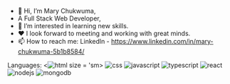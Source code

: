 - 👋 Hi, I’m Mary Chukwuma, 
- A Full Stack Web Developer,
- 👀 I’m interested in learning new skills.
- ❤️ I look forward to meeting and working with great minds.
- 📫 How to reach me: Linkedln - https://www.linkedin.com/in/mary-chukwuma-5b1b8584/

Languages:
<![html](https://user-images.githubusercontent.com/91586774/156710770-80238f58-5df9-4710-9e9e-a85cbef84d52.png) size = 'sm>
![css](https://user-images.githubusercontent.com/91586774/156710803-72499fef-f072-48f0-a5f9-1b8e1886cfa3.png)
![javascript](https://user-images.githubusercontent.com/91586774/156710816-6a927696-2926-4222-9570-45ee6c411d56.png)
![typescript](https://user-images.githubusercontent.com/91586774/156711053-72b39d0a-afdd-4f71-853f-ef5101f46018.png)
![react](https://user-images.githubusercontent.com/91586774/156710834-f57450c7-09ad-4b35-bdfd-0902c0800a8e.png)
![nodejs](https://user-images.githubusercontent.com/91586774/156710837-9174ba24-cb7f-4127-b330-e273e9bf853b.png)
![mongodb](https://user-images.githubusercontent.com/91586774/156710864-c5daaa53-8b96-45f5-8a1a-acef485d12dd.png)



<!---
Marydez57/Marydez57 is a ✨ special ✨ repository because its `README.md` (this file) appears on your GitHub profile.
You can click the Preview link to take a look at your changes.
--->
